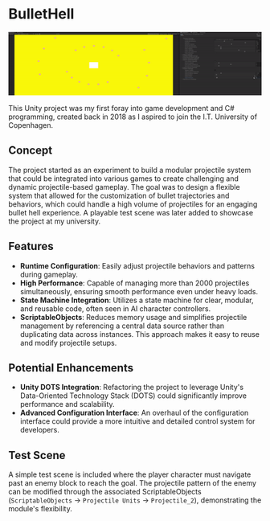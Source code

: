 # BulletHell

![Projectile Emitter Demonstration](https://github.com/Nenniana/BulletHell/blob/main/READMEAssets/ProjectileEmitterDemostration.gif)

This Unity project was my first foray into game development and C# programming, created back in 2018 as I aspired to join the I.T. University of Copenhagen. 

## Concept
The project started as an experiment to build a modular projectile system that could be integrated into various games to create challenging and dynamic projectile-based gameplay. The goal was to design a flexible system that allowed for the customization of bullet trajectories and behaviors, which could handle a high volume of projectiles for an engaging bullet hell experience. A playable test scene was later added to showcase the project at my university.

## Features

- **Runtime Configuration**: Easily adjust projectile behaviors and patterns during gameplay.
- **High Performance**: Capable of managing more than 2000 projectiles simultaneously, ensuring smooth performance even under heavy loads.
- **State Machine Integration**: Utilizes a state machine for clear, modular, and reusable code, often seen in AI character controllers.
- **ScriptableObjects**: Reduces memory usage and simplifies projectile management by referencing a central data source rather than duplicating data across instances. This approach makes it easy to reuse and modify projectile setups.


## Potential Enhancements

- **Unity DOTS Integration**: Refactoring the project to leverage Unity's Data-Oriented Technology Stack (DOTS) could significantly improve performance and scalability.
- **Advanced Configuration Interface**: An overhaul of the configuration interface could provide a more intuitive and detailed control system for developers.

## Test Scene

A simple test scene is included where the player character must navigate past an enemy block to reach the goal. The projectile pattern of the enemy can be modified through the associated ScriptableObjects (`ScriptableObjects` -> `Projectile Units` -> `Projectile_2`), demonstrating the module's flexibility.
